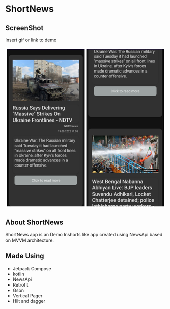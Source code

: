
# ShortNews




## ScreenShot

Insert gif or link to demo

![alt text](https://github.com/Deepanshu-Sharma-18/ShortNews/blob/master/Picsart_22-09-13_18-50-20-546.jpg)
## About ShortNews

ShortNews app is an Demo Inshorts like app created using NewsApi based on MVVM architecture.
## Made Using

* Jetpack Compose
* kotlin
* NewsApi
* Retrofit
* Gson
* Vertical Pager
* Hilt and dagger
